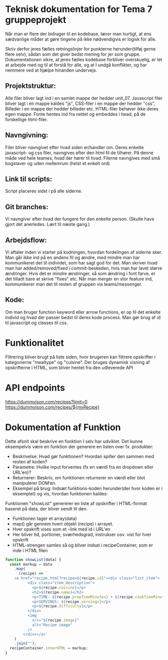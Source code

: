 # Teknisk dokumentation for Tema 7 gruppeprojekt

Når man er flere der bidrager til en kodebase, lærer man hurtigt, at ens sædvanlige måder at gøre tingene på ikke nødvendigvis er logisk for alle.

Skriv derfor jeres fælles retningslinjer for punkterne herunder(tilføj gerne flere selv), sådan som det giver bedst mening for jer som gruppe. Dokumentationen sikre, at jeres fælles kodebase forbliver overskuelig, er let at arbejde med og til at forstå for alle, og at I undgå konflikter, og har nemmere ved at hjælpe hinanden undervejs.

## Projektstruktur:

Alle filer bliver lagt ind i en samlet mappe der hedder unit_07.
Javascript filer bliver lagt i en mappe kaldes "js", CSS-filer i en mappe der hedder "css", Billeder i en mappe der hedder billeder etc.
HTML-filer behøver ikke deres egen mappe.
Fonte hentes ind fra nettet og embeddes i head, på de forskellige html-filer.

## Navngivning:

Filer bliver navngivet efter hvad siden er/handler om. Deres enkelte javascript- og css filer, navngives efter den html fil de tilhører. På denne måde ved hele teames, hvad der hører til hvad.
Filerne navngives med små bogstaver og uden mellemrum (helst et enkelt ord)

## Link til scripts:

Script placeres sidst i <body> på alle siderne.

## Git branches:

Vi navngiver efter hvad der fungere for den enkelte person. (Skulle have gjort det anerledes. Lært til næste gang.)

## Arbejdsflow:

Vi aftaler inden vi starter på kodningen, hvordan fordelingen af siderne sker. Man går ikke ind på en andens fil og ændre, med mindre man har kommunikeret det til individet, som har sagt god for det. Man skriver hvad man har added/removed/fixed i commit-beskeden, hvis man har lavet større ændringer. Hvis det er mindre ændringer, så som ændring i font farve, er det tilladt bare at skrive "fixes" etc.
Når man merger en stor feature ind, kommunikerer man det til resten af gruppen via teams/messenger.

## Kode:

Om man bruger function keyword eller arrow functions, er op til det enkelte individ og hvad der passer bedst til deres kode process.
Man gør brug af id til javascript og classes til css.

# Funktionalitet

Filtrering bliver brugt på liste siden, hvor brugeren kan filtrere opskrifter i kategorierne "mealtype" og "cuisine".
Der bruges dynamisk visning af opskrifterne i HTML, som bliver hentet fra den udleverede API

# API endpoints

https://dummyjson.com/recipes?limit=0
https://dummyjson.com/recipes/${myRecipe}

# Dokumentation af Funktion

Dette afsnit skal beskrive en funktion I selv har udviklet. Det kunne eksempelvis være en funktion der generere en listen over fx. produkter:

- Beskrivelse: Hvad gør funktionen? Hvordan spiller den sammen med resten af koden?
- Parametre: Hvilke input forventes (fx en værdi fra en dropdown eller URL'en)?
- Returnerer: Beskriv, om funktionen returnerer en værdi eller blot manipulerer DOM’en.
- Eksempel på brug: Indsæt funktions-koden herunder(der hvor koden er i eksemplet) og vis, hvordan funktionen kaldes:

Funktionen "showList" genererer en liste af opskrifter i HTML-format baseret på data, der bliver sendt til den.

- Funktionen tager et array(data)
- map() går gennem hvert objekt (recipe) i arrayet.
- Hver opskrift vises som et <a>-link med id i URL'en
- Her bliver tid, portioner, sværhedsgrad, instrukser osv. vist for hver opskrift
- HTML-strengen samles så og bliver indsat i recipeContainer, som er inde i HTML filen

```javascript
function showList(data) {
  const markup = data
    .map(
      (recipe) => `
    <a href="recipe.html?recipe=${recipe.id}"><div class="list_item">
          <div class="item_description">
            <p>${recipe.cuisine}</p>
            <h2>${recipe.name}</h2>
            <p>TIME: ${recipe.prepTimeMinutes} + ${recipe.cookTimeMinutes} min.</p>
            <p>SERVINGS: ${recipe.servings}</p>
            <p>${recipe.difficulty}</p>
          </div>
          <img
            src="${recipe.image}"
            alt="Recipe image"
          />
        </div></a>`
    )
    .join("");
  recipeContainer.innerHTML = markup;
}
```
